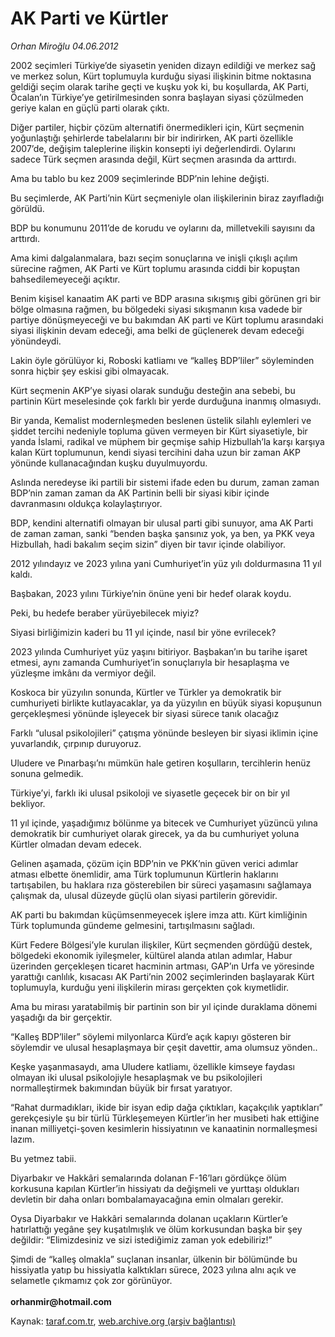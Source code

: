 # AK Parti ve Kürtler

*Orhan Miroğlu 04.06.2012*

<div class="yazi"><p>2002 seçimleri Türkiye’de siyasetin yeniden dizayn edildiği ve merkez sağ ve merkez solun, Kürt toplumuyla kurduğu siyasi ilişkinin bitme noktasına geldiği seçim olarak tarihe geçti ve kuşku yok ki, bu koşullarda, AK Parti, Öcalan’ın Türkiye’ye getirilmesinden sonra başlayan siyasi çözülmeden geriye kalan en güçlü parti olarak çıktı. </p>
<p>Diğer partiler, hiçbir çözüm alternatifi önermedikleri için, Kürt seçmenin yoğunlaştığı şehirlerde tabelalarını bir bir indirirken, AK parti özellikle 2007’de, değişim taleplerine ilişkin konsepti iyi değerlendirdi. Oylarını sadece Türk seçmen arasında değil, Kürt seçmen arasında da arttırdı.</p>
<p>Ama bu tablo bu kez 2009 seçimlerinde BDP’nin lehine değişti.</p>
<p>Bu seçimlerde, AK Parti’nin Kürt seçmeniyle olan ilişkilerinin biraz zayıfladığı görüldü. </p>
<p>BDP bu konumunu 2011’de de korudu ve oylarını da, milletvekili sayısını da arttırdı.</p>
<p>Ama kimi dalgalanmalara, bazı seçim sonuçlarına ve inişli çıkışlı açılım sürecine rağmen, AK Parti ve Kürt toplumu arasında ciddi bir kopuştan bahsedilemeyeceği açıktır.</p>
<p>Benim kişisel kanaatim AK parti ve BDP arasına sıkışmış gibi görünen gri bir bölge olmasına rağmen, bu bölgedeki siyasi sıkışmanın kısa vadede bir partiye dönüşmeyeceği ve bu bakımdan AK parti ve Kürt toplumu arasındaki siyasi ilişkinin devam edeceği, ama belki de güçlenerek devam edeceği yönündeydi.</p>
<p>Lakin öyle görülüyor ki, Roboski katliamı ve “kalleş BDP’liler” söyleminden sonra hiçbir şey eskisi gibi olmayacak.</p>
<p>Kürt seçmenin AKP’ye siyasi olarak sunduğu desteğin ana sebebi, bu partinin Kürt meselesinde çok farklı bir yerde durduğuna inanmış olmasıydı.</p>
<p>Bir yanda, Kemalist modernleşmeden beslenen üstelik silahlı eylemleri ve şiddet tercihi nedeniyle topluma güven vermeyen bir Kürt siyasetiyle, bir yanda İslami, radikal ve müphem bir geçmişe sahip Hizbullah’la karşı karşıya kalan Kürt toplumunun, kendi siyasi tercihini daha uzun bir zaman AKP yönünde kullanacağından kuşku duyulmuyordu.</p>
<p>Aslında neredeyse iki partili bir sistemi ifade eden bu durum, zaman zaman BDP’nin zaman zaman da AK Partinin belli bir siyasi kibir içinde davranmasını oldukça kolaylaştırıyor.</p>
<p>BDP, kendini alternatifi olmayan bir ulusal parti gibi sunuyor, ama AK Parti de zaman zaman, sanki “benden başka şansınız yok, ya ben, ya PKK veya Hizbullah, hadi bakalım seçim sizin” diyen bir tavır içinde olabiliyor. </p>
<p>2012 yılındayız ve 2023 yılına yani Cumhuriyet’in yüz yılı doldurmasına 11 yıl kaldı.</p>
<p>Başbakan, 2023 yılını Türkiye’nin önüne yeni bir hedef olarak koydu. </p>
<p>Peki, bu hedefe beraber yürüyebilecek miyiz?</p>
<p>Siyasi birliğimizin kaderi bu 11 yıl içinde, nasıl bir yöne evrilecek?</p>
<p>2023 yılında Cumhuriyet yüz yaşını bitiriyor. Başbakan’ın bu tarihe işaret etmesi, aynı zamanda Cumhuriyet’in sonuçlarıyla bir hesaplaşma ve yüzleşme imkânı da vermiyor değil. </p>
<p>Koskoca bir yüzyılın sonunda, Kürtler ve Türkler ya demokratik bir cumhuriyeti birlikte kutlayacaklar, ya da yüzyılın en büyük siyasi kopuşunun gerçekleşmesi yönünde işleyecek bir siyasi sürece tanık olacağız</p>
<p>Farklı “ulusal psikolojileri” çatışma yönünde besleyen bir siyasi iklimin içine yuvarlandık, çırpınıp duruyoruz.</p>
<p>Uludere ve Pınarbaşı’nı mümkün hale getiren koşulların, tercihlerin henüz sonuna gelmedik.</p>
<p>Türkiye’yi, farklı iki ulusal psikoloji ve siyasetle geçecek bir on bir yıl bekliyor.</p>
<p>11 yıl içinde, yaşadığımız bölünme ya bitecek ve Cumhuriyet yüzüncü yılına demokratik bir cumhuriyet olarak girecek, ya da bu cumhuriyet yoluna Kürtler olmadan devam edecek.</p>
<p>Gelinen aşamada, çözüm için BDP’nin ve PKK’nin güven verici adımlar atması elbette önemlidir, ama Türk toplumunun Kürtlerin haklarını tartışabilen, bu haklara rıza gösterebilen bir süreci yaşamasını sağlamaya çalışmak da, ulusal düzeyde güçlü olan siyasi partilerin görevidir.</p>
<p>AK parti bu bakımdan küçümsenmeyecek işlere imza attı. Kürt kimliğinin Türk toplumunda gündeme gelmesini, tartışılmasını sağladı.</p>
<p>Kürt Federe Bölgesi’yle kurulan ilişkiler, Kürt seçmenden gördüğü destek, bölgedeki ekonomik iyileşmeler, kültürel alanda atılan adımlar, Habur üzerinden gerçekleşen ticaret hacminin artması, GAP’ın Urfa ve yöresinde yarattığı canlılık, kısacası AK Parti’nin 2002 seçimlerinden başlayarak Kürt toplumuyla, kurduğu yeni ilişkilerin mirası gerçekten çok kıymetlidir.</p>
<p>Ama bu mirası yaratabilmiş bir partinin son bir yıl içinde duraklama dönemi yaşadığı da bir gerçektir.</p>
<p>“Kalleş BDP’liler” söylemi milyonlarca Kürd’e açık kapıyı gösteren bir söylemdir ve ulusal hesaplaşmaya bir çeşit davettir, ama olumsuz yönden..</p>
<p>Keşke yaşanmasaydı, ama Uludere katliamı, özellikle kimseye faydası olmayan iki ulusal psikolojiyle hesaplaşmak ve bu psikolojileri normalleştirmek bakımından büyük bir fırsat yaratıyor.</p>
<p>“Rahat durmadıkları, ikide bir isyan edip dağa çıktıkları, kaçakçılık yaptıkları” gerekçesiyle şu bir türlü Türkleşemeyen Kürtler’in her musibeti hak ettiğine inanan milliyetçi-şoven kesimlerin hissiyatının ve kanaatinin normalleşmesi lazım.</p>
<p>Bu yetmez tabii.</p>
<p>Diyarbakır ve Hakkâri semalarında dolanan F-16’ları gördükçe ölüm korkusuna kapılan Kürtler’in hissiyatı da değişmeli ve yurttaşı oldukları devletin bir daha onları bombalamayacağına emin olmaları gerekir.</p>
<p>Oysa Diyarbakır ve Hakkâri semalarında dolanan uçakların Kürtler’e hatırlattığı yegâne şey kuşatılmışlık ve ölüm korkusundan başka bir şey değildir: “Elimizdesiniz ve sizi istediğimiz zaman yok edebiliriz!”</p>
<p>Şimdi de “kalleş olmakla” suçlanan insanlar, ülkenin bir bölümünde bu hissiyatla yatıp bu hissiyatla kalktıkları sürece, 2023 yılına alnı açık ve selametle çıkmamız çok zor görünüyor.<br/><br/><b>orhanmir@hotmail.com</b></p>
</div>

Kaynak: [taraf.com.tr](http://www.taraf.com.tr/orhan-miroglu/makale-ak-parti-ve-kurtler.htm), [web.archive.org (arşiv bağlantısı)](http://web.archive.org/web/20130722024015/http://www.taraf.com.tr/orhan-miroglu/makale-ak-parti-ve-kurtler.htm)
